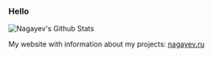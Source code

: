 ### Hello 

![Nagayev's Github Stats](https://github-readme-stats.codestackr.vercel.app/api?username=nagayev&show_icons=true&hide_border=true)

My website with information about my projects:
[nagayev.ru](https://nagayev.ru)
